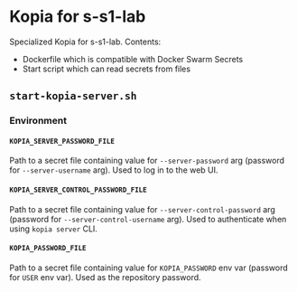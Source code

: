 # Kopia for s-s1-lab

Specialized Kopia for s-s1-lab. Contents:

- Dockerfile which is compatible with Docker Swarm Secrets
- Start script which can read secrets from files

## `start-kopia-server.sh`

### Environment

#### `KOPIA_SERVER_PASSWORD_FILE`

Path to a secret file containing value for `--server-password` arg
(password for `--server-username` arg). Used to log in to the web UI.

#### `KOPIA_SERVER_CONTROL_PASSWORD_FILE`

Path to a secret file containing value for `--server-control-password`
arg (password for `--server-control-username` arg). Used to authenticate
when using `kopia server` CLI.

#### `KOPIA_PASSWORD_FILE`

Path to a secret file containing value for `KOPIA_PASSWORD` env var
(password for `USER` env var). Used as the repository password.

